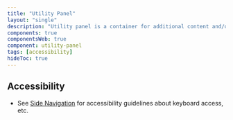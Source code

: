 ```yaml
---
title: "Utility Panel"
layout: "single"
description: "Utility panel is a container for additional content and/or functionality related to the primary screen."
components: true
componentsWeb: true
component: utility-panel
tags: [accessibility]
hideToc: true
---
```


## Accessibility

- See [Side Navigation](/components/web/side-navigation/accessibility/) for accessibility guidelines about keyboard access, etc.
